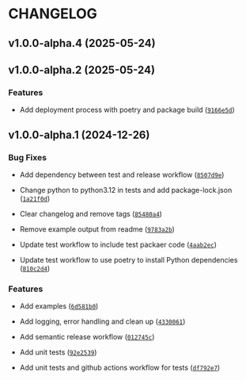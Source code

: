 # CHANGELOG


## v1.0.0-alpha.4 (2025-05-24)


## v1.0.0-alpha.2 (2025-05-24)

### Features

- Add deployment process with poetry and package build
  ([`9166e5d`](https://github.com/aaronginder/html-email-generator/commit/9166e5d4fa437d36d4b00879c9dfe142aaa5c632))


## v1.0.0-alpha.1 (2024-12-26)

### Bug Fixes

- Add dependency between test and release workflow
  ([`8507d9e`](https://github.com/aaronginder/html-email-generator/commit/8507d9e456ffa1f4d463c17e7fe6eb6994dd22e2))

- Change python to python3.12 in tests and add package-lock.json
  ([`1a21f0d`](https://github.com/aaronginder/html-email-generator/commit/1a21f0d9d91c2173ca58d52f2651299a09190fda))

- Clear changelog and remove tags
  ([`85480a4`](https://github.com/aaronginder/html-email-generator/commit/85480a49a96c7c18ad226416a25f18ba8702e64b))

- Remove example output from readme
  ([`9783a2b`](https://github.com/aaronginder/html-email-generator/commit/9783a2bd4e0ec4176e5e83d7040eaa509fbf064e))

- Update test workflow to include test packaer code
  ([`4aab2ec`](https://github.com/aaronginder/html-email-generator/commit/4aab2ec8fb124fb67075db60fa73497d8834cd78))

- Update test workflow to use poetry to install Python dependencies
  ([`810c2d4`](https://github.com/aaronginder/html-email-generator/commit/810c2d440113fc59b1457c5a88b89147fe2702db))

### Features

- Add examples
  ([`6d581b0`](https://github.com/aaronginder/html-email-generator/commit/6d581b06809e9eedaed8ba646c5e3b9ec67ab636))

- Add logging, error handling and clean up
  ([`4330061`](https://github.com/aaronginder/html-email-generator/commit/43300618058a006ae2d543187d679475d2df69af))

- Add semantic release workflow
  ([`012745c`](https://github.com/aaronginder/html-email-generator/commit/012745c54c35f87c02422bcfaf7fb7d73225697a))

- Add unit tests
  ([`92e2539`](https://github.com/aaronginder/html-email-generator/commit/92e2539c8e2f923b953f2edc4fee2f05d0b25cca))

- Add unit tests and github actions workflow for tests
  ([`df792e7`](https://github.com/aaronginder/html-email-generator/commit/df792e70c28bb176f9534d16520f14d152bb0b69))

